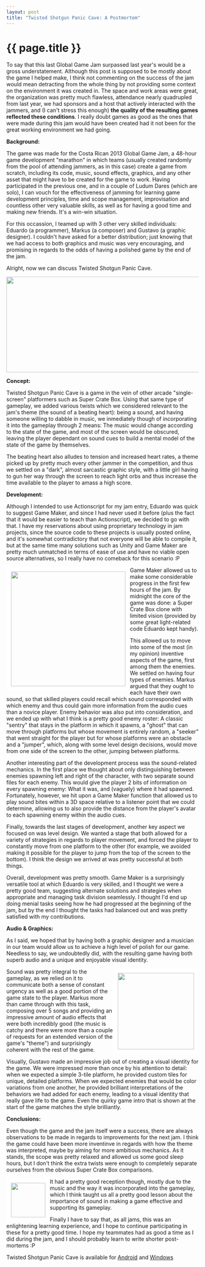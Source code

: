 ```yaml
---
layout: post
title: "Twisted Shotgun Panic Cave: A Postmortem"
---
```


{{ page.title }}
================

To say that this last Global Game Jam surpassed last year's would be a gross understatement. Although this post is supposed to be mostly about the game I helped make, I think not commenting on the success of the jam would mean detracting from the whole thing by not providing some context on the environment it was created in. The space and work areas were great, the organization was pretty much flawless, attendance nearly quadrupled from last year, we had sponsors and a host that actively interacted with the jammers, and (I can't stress this enough) <b>the quality of the resulting games reflected these conditions</b>. I really doubt games as good as the ones that were made during this jam would have been created had it not been for the great working environment we had going.

<strong>Background:</strong>

The game was made for the Costa Rican 2013 Global Game Jam, a 48-hour game development "marathon" in which teams (usually created randomly from the pool of attending jammers, as in this case) create a game from scratch, including its code, music, sound effects, graphics, and any other asset that might have to be created for the game to work. Having participated in the previous one, and in a couple of Ludum Dares (which are solo), I can vouch for the effectiveness of jamming for learning game development principles, time and scope management, improvisation and countless other very valuable skills, as well as for having a good time and making new friends. It's a win-win situation.

For this occassion, I teamed up with 3 other very skilled individuals: Eduardo (a programmer), Markus (a composer) and Gustavo (a graphic designer). I couldn't have asked for a better distribution; just knowing that we had access to both graphics and music was very encouraging, and promising in regards to the odds of having a polished game by the end of the jam.

Alright, now we can discuss Twisted Shotgun Panic Cave.

<center><img src="http://globalgamejam.org/sites/default/files/styles/large/public/screenshots/2013/Funciones.png" alt="" width="510" height="250" /></center>

<strong>Concept:</strong>

Twisted Shotgun Panic Cave is a game in the vein of other arcade "single-screen" platformers such as Super Crate Box. Using that same type of gameplay, we added various twists which we considered relevant to the jam's theme (the sound of a beating heart): being a sound, and having someone willing to dabble in music, we inmediately though of incorporating it into the gameplay through 2 means: The music would change according to the state of the game, and most of the screen would be obscured, leaving the player dependant on sound cues to build a mental model of the state of the game by themselves.

The beating heart also alludes to tension and increased heart rates, a theme picked up by pretty much every other jammer in the competition, and thus we settled on a "dark", almost sarcastic graphic style, with a little girl having to gun her way through the screen to reach light orbs and thus increase the time available to the player to amass a high score.

<strong>Development:</strong>

Although I intended to use Actionscript for my jam entry, Eduardo was quick to suggest Game Maker, and since I had never used it before (plus the fact that it would be easier to teach than Actionscript), we decided to go with that. I have my reservations about using proprietary technology in jam projects, since the source code to these projects is usually posted online, and it's somewhat contradictory that not everyone will be able to compile it, but at the same time many solutions such as Unity and Game Maker are pretty much unmatched in terms of ease of use and have no viable open source alternatives, so I really have no comeback for this scenario :P

<img style="float:left; border:12px solid white" src="http://globalgamejam.org/sites/default/files/styles/large/public/P1271207.JPG" width="300" class="alignleft" />

Game Maker allowed us to make some considerable progress in the first few hours of the jam. By midnight the core of the game was done: a Super Crate Box clone with limited vision (provided by some great light-related code Eduardo kept handy).

This allowed us to move into some of the most (in my opinion) inventive aspects of the game, first among them the enemies. We settled on having four types of enemies. Markus argued that they ought to each have their own sound, so that skilled players could recall which sound corresponded with which enemy and thus could gain more information from the audio cues than a novice player. Enemy behavior was also put into consideration, and we ended up with what I think is a pretty good enemy roster: A classic "sentry" that stays in the platform in which it spawns, a "ghost" that can move through platforms but whose movement is entirely random, a "seeker" that went straight for the player but for whose platforms were an obstacle and a "jumper", which, along with some level design decisions, would move from one side of the screen to the other, jumping between platforms.

Another interesting part of the development process was the sound-related mechanics. In the first place we thought about only distinguishing between enemies spawning left and right of the character, with two separate sound files for each enemy. This would give the player 2 bits of information on every spawning enemy: What it was, and (vaguely) where it had spawned. Fortunately, however, we hit upon a Game Maker function that allowed us to play sound bites within a 3D space relative to a listener point that we could determine, allowing us to also provide the distance from the player's avatar to each spawning enemy within the audio cues.

Finally, towards the last stages of development, another key aspect we focused on was level design. We wanted a stage that both allowed for a variety of strategies in regards to player movement, and forced the player to constantly move from one platform to the other (for example, we avoided making it possible for the player to jump from the top of the screen to the bottom). I think the design we arrived at was pretty successful at both things.

Overall, development was pretty smooth. Game Maker is a surprisingly versatile tool at which Eduardo is very skilled, and I thought we were a pretty good team, suggesting alternate solutions and strategies when appropriate and managing task division seamlessly. I thought I'd end up doing menial tasks seeing how he had progressed at the beginning of the jam, but by the end I thought the tasks had balanced out and was pretty satisfied with my contributions.

<strong>Audio & Graphics:</strong>

As I said, we hoped that by having both a graphic designer and a musician in our team would allow us to achieve a high level of polish for our game. Needless to say, we undoubtedly did, with the resulting game having both superb audio and a unique and enjoyable visual identity. 

<img style="float:right; border:12px solid white" src="http://imgur.com/WhM9QaL" width="200" class="alignleft" />

Sound was pretty integral to the gameplay, as we relied on it to communicate both a sense of constant urgency as well as a good portion of the game state to the player. Markus more than came through with this task, composing over 5 songs and providing an impressive amount of audio effects that were both incredibly good (the music is catchy and there were more than a couple of requests for an extended version of the game's "theme") and surprisingly coherent with the rest of the game.

Visually, Gustavo made an impressive job out of creating a visual identity for the game. We were impressed more than once by his attention to detail: when we expected a simple 3-tile platform, he provided custom tiles for unique, detailed platforms. When we expected enemies that would be color variations from one another, he provided brilliant interpretations of the behaviors we had added for each enemy, leading to a visual identity that really gave life to the game. Even the quirky game intro that is shown at the start of the game matches the style brilliantly.

<strong>Conclusions:</strong>

Even though the game and the jam itself were a success, there are always observations to be made in regards to improvements for the next jam. I think the game could have been more inventinve in regards with how the theme was interpreted, maybe by aiming for more ambitious mechanics. As it stands, the scope was pretty relaxed and allowed us some good sleep hours, but I don't think the extra twists were enough to completely separate ourselves from the obvious Super Crate Box comparisons.

<img style="float:left; border:12px solid white" src="http://transformative-step.gesi.org/static/css/images/android.png" width="90" class="alignleft" />

It had a pretty good reception though, mostly due to the music and the way it was incorporated into the gameplay, which I think taught us all a pretty good lesson about the importance of sound in making a game effective and supporting its gameplay.

Finally I have to say that, as all jams, this was an enlightening learning experience, and I hope to continue participating in these for a pretty good time. I hope my teammates had as good a time as I did during the jam, and I should probably learn to write shorter post-mortems :P

Twisted Shotgun Panic Cave is available for [Android](https://play.google.com/store/apps/details?id=com.gamejam.paniccave) and [Windows](http://globalgamejam.org/2013/twisted-shotgun-panic-cave)
